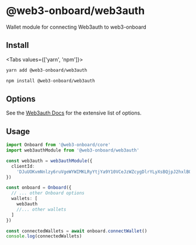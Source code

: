 <script>
    import { Tabs, TabPanel } from '$lib/components'
</script>

# @web3-onboard/web3auth

Wallet module for connecting Web3auth to web3-onboard

## Install


<Tabs values={['yarn', 'npm']}>
  <TabPanel value="yarn">

  ```sh copy
  yarn add @web3-onboard/web3auth
  ```

  </TabPanel>
  <TabPanel value="npm">

  ```sh copy
  npm install @web3-onboard/web3auth
  ```

  </TabPanel>
</Tabs>


## Options

See the [Web3auth Docs](https://docs.web3auth.io/api-reference/web/plugnplay) for the extensive list of options.

## Usage

```typescript
import Onboard from '@web3-onboard/core'
import web3authModule from '@web3-onboard/web3auth'

const web3auth = web3authModule({
  clientId:
    'DJuUOKvmNnlzy6ruVgeWYWIMKLRyYtjYa9Y10VCeJzWZcygDlrYLyXsBQjpJ2hxlBO9dnl8t9GmAC2qOP5vnIGo'
})

const onboard = Onboard({
  // ... other Onboard options
  wallets: [
    web3auth
    //... other wallets
  ]
})

const connectedWallets = await onboard.connectWallet()
console.log(connectedWallets)
```